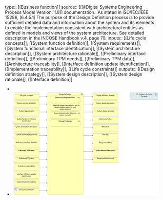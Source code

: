 type:: [[Business function]]
source:: [[@Digital Systems Engineering Process Model Version: 1.0]]
documentation:: As stated in ISO/IEC/IEEE 15288, [6.4.5.1] The purpose of the Design Definition process is to provide sufficient detailed data and information about the system and its elements to enable the implementation consistent with architectural entities as defined in models and views of the system architecture.  See detailed description in the INCOSE Handbook v.4, page 70.
inputs:: [[Life cycle concepts]], [[System function definition]], [[System requirements]], [[System functional interface identification]], [[System architecture description]], [[System architecture rationale]], [[Preliminary interface definition]], [[Preliminary TPM needs]], [[Preliminary TPM data]], [[Architecture traceability]], [[Interface definition update identification]], [[Implementation traceability]], [[Life cycle constraints]]
outputs:: [[Design definition strategy]], [[System design description]], [[System design rationale]], [[Interface definition]]

-
- ![image.png](../assets/image_1689432448604_0.png)